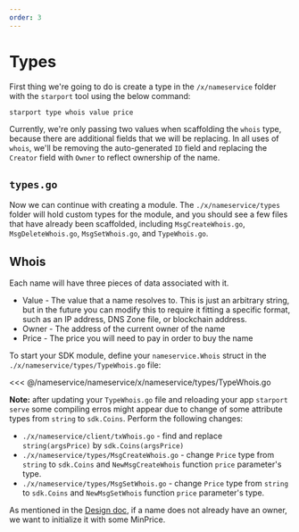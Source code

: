 ```yaml
---
order: 3
---
```


# Types

First thing we're going to do is create a type in the `/x/nameservice` folder with the `starport` tool using the below command:


```bash
starport type whois value price
```

Currently, we're only passing two values when scaffolding the `whois` type, because there are additional fields that we will be replacing. In all uses of `whois`, we'll be removing the auto-generated `ID` field and replacing the `Creator` field with `Owner` to reflect ownership of the name.

## `types.go`

Now we can continue with creating a module. The `./x/nameservice/types` folder will hold custom types for the module, and you should see a few files that have already been scaffolded, including `MsgCreateWhois.go`, `MsgDeleteWhois.go`, `MsgSetWhois.go`, and `TypeWhois.go`.

## Whois

Each name will have three pieces of data associated with it.

- Value - The value that a name resolves to. This is just an arbitrary string, but in the future you can modify this to require it fitting a specific format, such as an IP address, DNS Zone file, or blockchain address.
- Owner - The address of the current owner of the name
- Price - The price you will need to pay in order to buy the name

To start your SDK module, define your `nameservice.Whois` struct in the `./x/nameservice/types/TypeWhois.go` file:

<<< @/nameservice/nameservice/x/nameservice/types/TypeWhois.go

**Note:** after updating your `TypeWhois.go` file and reloading your app `starport serve` some compiling erros might appear due to change of some attribute types from `string` to `sdk.Coins`. Perform the following changes: 
- `./x/nameservice/client/txWhois.go` - find and replace `string(argsPrice)` by `sdk.Coins(argsPrice)`
- `./x/nameservice/types/MsgCreateWhois.go` - change `Price` type from `string` to `sdk.Coins` and `NewMsgCreateWhois` function `price` parameter's type.
- `./x/nameservice/types/MsgSetWhois.go` - change `Price` type from `string` to `sdk.Coins` and `NewMsgSetWhois` function `price` parameter's type. 

As mentioned in the [Design doc](./app-design.md), if a name does not already have an owner, we want to initialize it with some MinPrice.

